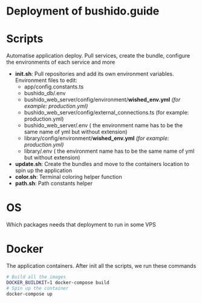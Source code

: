 # Deployment of bushido.guide

# Scripts
Automatise application deploy. Pull services, create the bundle, configure the environments of each service and more
- **init.sh**: Pull repositories and add its own environment variables. Environment files to edit:
  - app/config.constants.ts
  - bushido_db/.env
  - bushido_web_server/config/environment/**wished_env.yml** *(for example: production.yml)*
  - bushido_web_server/config/external_connections.ts (for example: production.yml)
  - bushido_web_server/.env ( the environment name has to be the same name of yml but without extension)
  - library/config/environment/**wished_env.yml** *(for example: production.yml)*
  - library/.env  ( the environment name has to be the same name of yml but without extension)
- **update.sh**: Create the bundles and move to the containers location to spin up the application
- **color.sh**: Terminal coloring helper function
- **path.sh**: Path constants helper

# OS
Which packages needs that deployment to run in some VPS

# Docker
The application containers. After init all the scripts, we run these commands
```bash
# Build all the images
DOCKER_BUILDKIT=1 docker-compose build
# Spin up the container
docker-compose up
```
